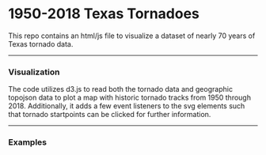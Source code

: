 # 1950-2018 Texas Tornadoes

This repo contains an html/js file to visualize a dataset of nearly 70 years of Texas tornado data. 

---
### Visualization

The code utilizes d3.js to read both the tornado data and geographic topojson data to plot a map with historic tornado tracks from 1950 through 2018. Additionally, it adds a few event listeners to the svg elements such that tornado startpoints can be clicked for further information.

---
### Examples
